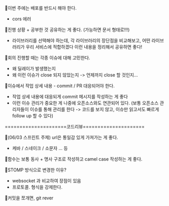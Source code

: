 📌이번 주에는 배포를 반드시 해야 한다.
- cors 에러

📌진행 상황 + 공부한 것 공유하는 게 좋다. (가능하면 문서 형태로!!!)
- 라이브러리를 선택해야 하는데, 각 라이브러리의 장단점을 비교해보고, 어떤 라이브러리가 우리 서비스에 적합하겠다 이런 내용을 정리해서 공유하면 좋다!

📌회의 진행할 때는 각종 이슈에 대해 고민한다.
- 왜 딜레이가 발생했는지
- 왜 이런 이슈가 close 되지 않았는지 -> 언제까지 close 할 것인지...

📌이슈에서 작업 상세 내용 - commit / PR 대응되어야 한다.
- 작업 상세 내용에 대응되게 commit 메시지를 작성하는 게 좋다
- 이런 이슈 관리가 중요한 게 나중에 오픈소스와도 연관되어 있다. (보통 오픈소스 관리자들이 이슈를 통해 관리를 한다 -> 코드를 보지 않고, 이슈만 읽고서도 빠르게 follow up 할 수 있다)


=====================코드리뷰=====================

📌(06/03 스프린트 주제) url은 통일감 있게 가져가는 게 좋다.
- 케바 / 스네이크 / 소문자 ... 등

📌함수는 보통 동사 + 명사 구조로 작성하고 camel case 작성하는 게 좋다.

📌STOMP 방식으로 변경한 이유?
- websocket 과 비교하여 장점이 있음
- 프로토콜. 형식을 강제한다.


📌커밋을 쪼개면, git rever